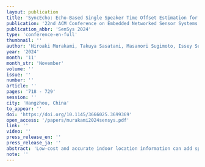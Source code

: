 ```yaml
---
layout: publication
title: 'SyncEcho: Echo-Based Single Speaker Time Offset Estimation for Time-of-Flight Localization'
publication: '22nd ACM Conference on Embedded Networked Sensor Systems'
publication_abbr: 'SenSys 2024'
type: 'conference-en-full'
thumbnail: ''
author: 'Hiroaki Murakami, Takuya Sasatani, Masanori Sugimoto, Issey Sukeda, Yukiya Mita, and Yoshihiro Kawahara'
year: '2024'
month: '11'
month_str: 'November'
volume: ''
issue: ''
number: ''
article: ''
pages: '718 - 729'
session: ''
city: 'Hangzhou, China'
to_appear: ''
doi: 'https://doi.org/10.1145/3666025.3699369'
open_access: '/papers/murakami2024sensys.pdf'
link: ''
video: ''
press_release_en: ''
press_release_ja: ''
abstract: 'Low-cost and accurate indoor location information can add spatio-temporal context to information systems, enabling new location-aware applications. Time-of-Flight (ToF)-based acoustic localization using speakers and microphones allows for localization accuracy within a few tens of centimeters, outperforming RF-based techniques. However, ToF-based localization requires synchronization between the speaker and microphone, i.e., the time offset between them must be known. Previous time offset estimation methods required custom hardware for speakers, limiting their practical use. Estimating the time offset using a single, unmodified speaker is essential for leveraging widely deployed speakers and enhancing coverage. This paper presents the first method for time offset estimation using a single speaker and a microphone, enabled by two key factors: (i) a time offset computation method that utilizes higher-order floor-ceiling reflections as multiple geometrically-constrained virtual speakers, and (ii) a signal processing pipeline that isolates these critical reflections from numerous others by leveraging the speaker’s frequency-dependent radiation pattern. Experiments show that the proposed technique can achieve time offset estimation with a 90th percentile error of 259 𝜇s at a 5 m distance. Furthermore, we implemented a ToF localization systembased on SyncEcho, demonstrating a 11.0 cm localization accuracy with a 90th percentile error.'
note: ''
---
```

